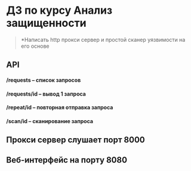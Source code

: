 # ДЗ по курсу Анализ защищенности
> *Написать http прокси сервер и простой сканер уязвимости на его основе
## API
#### /requests – список запросов
#### /requests/id – вывод 1 запроса
#### /repeat/id – повторная отправка запроса
#### /scan/id – сканирование запроса
## Прокси сервер слушает порт 8000
## Веб-интерфейс на порту 8080
